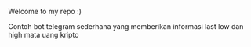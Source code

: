 Welcome to my repo :)

Contoh bot telegram sederhana yang memberikan informasi last low dan high mata uang kripto
